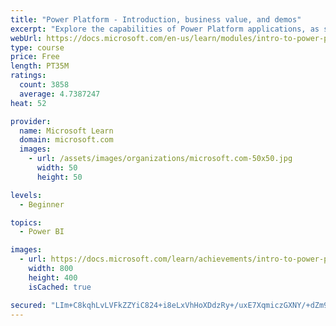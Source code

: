 ```yaml
---
title: "Power Platform - Introduction, business value, and demos"
excerpt: "Explore the capabilities of Power Platform applications, as seen in demonstrations and customer case studies."
webUrl: https://docs.microsoft.com/en-us/learn/modules/intro-to-power-platform-mba/
type: course
price: Free
length: PT35M
ratings:
  count: 3858
  average: 4.7387247
heat: 52

provider:
  name: Microsoft Learn
  domain: microsoft.com
  images:
    - url: /assets/images/organizations/microsoft.com-50x50.jpg
      width: 50
      height: 50

levels:
  - Beginner

topics:
  - Power BI

images:
  - url: https://docs.microsoft.com/learn/achievements/intro-to-power-platform-social.png
    width: 800
    height: 400
    isCached: true

secured: "LIm+C8kqhLvLVFkZZYiC824+i8eLxVhHoXDdzRy+/uxE7XqmiczGXNY/+dZm9E+CUGW0o3Di+Ur32ArQDePuxr/6Sru98V9U3zT0wXJS7osOfqT8Sx4mWBwiizy3V6UOWb/qgFmu3mFQQ7hJFOYk6W/PbR928DXIbZuTwRrw25+EhfUvETuoBMber9kHeMGp39RGf4rwhpz7EU1cDKdlLEjuSGKQwejJHe14k0x1uIeTUr5zQ0LuWZaoyhhpS08EigDbcKl0hNpqV+JZUR85DEt1EgJB9nTZYTxGVMqFNfrPSaNsUv0DXl6nIO0OygAamTxl9daSg4EIXF14LhrxhQCAH4oTxgOoVobX6EtOyZVgNpCVveHMw+0RdXzolPGwn5OgrizekWjvL5myVOhOoy+0YrUKadfjK35j2uZTZzU=;lPk/yiIVQ9UuYQfzLdZCIQ=="
---
```


